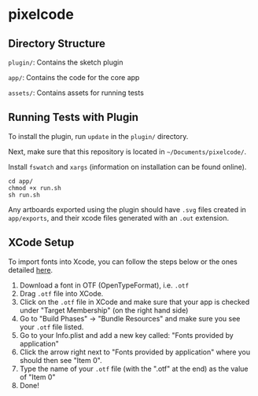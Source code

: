 # pixelcode

## Directory Structure

`plugin/`: Contains the sketch plugin

`app/`: Contains the code for the core app

`assets/`: Contains assets for running tests

## Running Tests with Plugin

To install the plugin, run `update` in the `plugin/` directory.

Next, make sure that this repository is located in `~/Documents/pixelcode/`.

Install `fswatch` and `xargs` (information on installation can be found online).

```
cd app/
chmod +x run.sh
sh run.sh
```

Any artboards exported using the plugin should have `.svg` files created in `app/exports`, and their xcode files generated with an `.out` extension.

## XCode Setup

To import fonts into Xcode, you can follow the steps below or the ones detailed [here](https://medium.com/yay-its-erica/how-to-import-fonts-into-xcode-swift-3-f0de7e921ef8
).

1. Download a font in OTF (OpenTypeFormat), i.e. `.otf`
2. Drag `.otf` file into XCode.
3. Click on the `.otf` file in XCode and make sure that your app is checked under "Target Membership" (on the right hand side)
4. Go to "Build Phases" -> "Bundle Resources" and make sure you see your `.otf` file listed.
5. Go to your Info.plist and add a new key called: "Fonts provided by application"
6. Click the arrow right next to "Fonts provided by application" where you should then see "Item 0". 
7. Type the name of your `.otf` file (with the ".otf" at the end) as the value of "Item 0"
8. Done!

